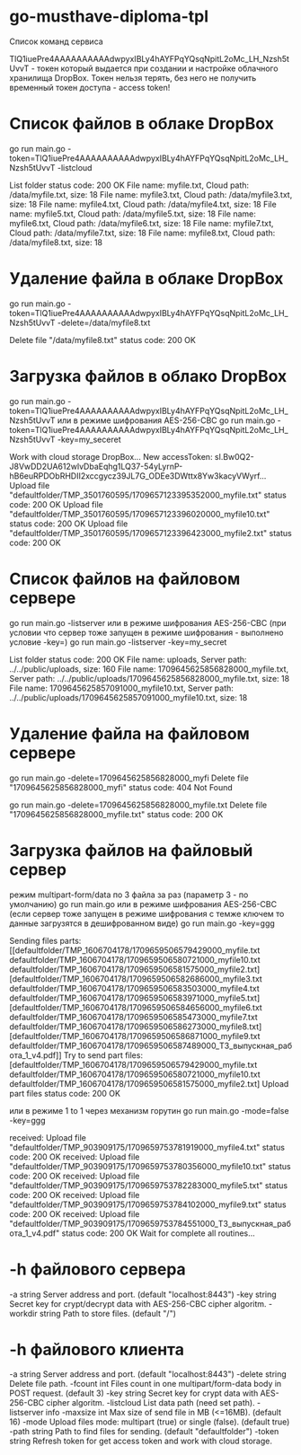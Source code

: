 # go-musthave-diploma-tpl

Список команд сервиса

TlQ1iuePre4AAAAAAAAAAdwpyxIBLy4hAYFPqYQsqNpitL2oMc_LH_Nzsh5tUvvT - токен который выдается при создании и настройке облачного хранилища DropBox. Токен нельзя терять, без него не получить временный токен доступа - access token!
# Список файлов в облаке DropBox
go run main.go -token=TlQ1iuePre4AAAAAAAAAAdwpyxIBLy4hAYFPqYQsqNpitL2oMc_LH_Nzsh5tUvvT -listcloud

List folder status code: 200 OK
File name: myfile.txt, Cloud path: /data/myfile.txt, size: 18
File name: myfile3.txt, Cloud path: /data/myfile3.txt, size: 18
File name: myfile4.txt, Cloud path: /data/myfile4.txt, size: 18
File name: myfile5.txt, Cloud path: /data/myfile5.txt, size: 18
File name: myfile6.txt, Cloud path: /data/myfile6.txt, size: 18
File name: myfile7.txt, Cloud path: /data/myfile7.txt, size: 18
File name: myfile8.txt, Cloud path: /data/myfile8.txt, size: 18

# Удаление файла в облаке DropBox
go run main.go -token=TlQ1iuePre4AAAAAAAAAAdwpyxIBLy4hAYFPqYQsqNpitL2oMc_LH_Nzsh5tUvvT -delete=/data/myfile8.txt

Delete file "/data/myfile8.txt" status code: 200 OK

# Загрузка файлов в облако DropBox
go run main.go -token=TlQ1iuePre4AAAAAAAAAAdwpyxIBLy4hAYFPqYQsqNpitL2oMc_LH_Nzsh5tUvvT
или в режиме шифрования AES-256-CBC
go run main.go -token=TlQ1iuePre4AAAAAAAAAAdwpyxIBLy4hAYFPqYQsqNpitL2oMc_LH_Nzsh5tUvvT -key=my_seceret

Work with cloud storage DropBox...
New accessToken: sl.Bw0Q2-J8VwDD2UA612wlvDbaEqhg1LQ37-54yLyrnP-hB6euRPDObRHDII2xccgycz39JL7G_ODEe3DWttx8Yw3kacyVWyrf...
Upload file "defaultfolder/TMP_3501760595/1709657123395352000_myfile.txt" status code: 200 OK
Upload file "defaultfolder/TMP_3501760595/1709657123396020000_myfile10.txt" status code: 200 OK
Upload file "defaultfolder/TMP_3501760595/1709657123396423000_myfile2.txt" status code: 200 OK

# Список файлов на файловом сервере
go run main.go -listserver
или в режиме шифрования AES-256-CBC (при условии что сервер тоже запущен в режиме шифрования - выполнено условие -key=)
go run main.go -listserver -key=my_secret

List folder status code: 200 OK
File name: uploads, Server path: ../../public/uploads, size: 160
File name: 1709645625856828000_myfile.txt, Server path: ../../public/uploads/1709645625856828000_myfile.txt, size: 18
File name: 1709645625857091000_myfile10.txt, Server path: ../../public/uploads/1709645625857091000_myfile10.txt, size: 18

# Удаление файла на файловом сервере
go run main.go -delete=1709645625856828000_myfi
Delete file "1709645625856828000_myfi" status code: 404 Not Found

go run main.go -delete=1709645625856828000_myfile.txt
Delete file "1709645625856828000_myfile.txt" status code: 200 OK

# Загрузка файлов на файловый сервер
режим multipart-form/data по 3 файла за раз (параметр 3 - по умолчанию)
go run main.go
или в режиме шифрования AES-256-CBC (если сервер тоже запущен в режиме шифрования с темже ключем то данные загрузятся в дешифрованном виде)
go run main.go -key=ggg

Sending files parts: [[defaultfolder/TMP_1606704178/1709659506579429000_myfile.txt defaultfolder/TMP_1606704178/1709659506580721000_myfile10.txt defaultfolder/TMP_1606704178/1709659506581575000_myfile2.txt] [defaultfolder/TMP_1606704178/1709659506582686000_myfile3.txt defaultfolder/TMP_1606704178/1709659506583503000_myfile4.txt defaultfolder/TMP_1606704178/1709659506583971000_myfile5.txt] [defaultfolder/TMP_1606704178/1709659506584656000_myfile6.txt defaultfolder/TMP_1606704178/1709659506585473000_myfile7.txt defaultfolder/TMP_1606704178/1709659506586273000_myfile8.txt] [defaultfolder/TMP_1606704178/1709659506586871000_myfile9.txt defaultfolder/TMP_1606704178/1709659506587489000_ТЗ_выпускная_работа_1_v4.pdf]]
Try to send part files: [defaultfolder/TMP_1606704178/1709659506579429000_myfile.txt defaultfolder/TMP_1606704178/1709659506580721000_myfile10.txt defaultfolder/TMP_1606704178/1709659506581575000_myfile2.txt]
Upload part files status code: 200 OK

или в режиме 1 to 1 через механизм горутин
go run main.go -mode=false -key=ggg

received: Upload file "defaultfolder/TMP_903909175/1709659753781919000_myfile4.txt" status code: 200 OK
received: Upload file "defaultfolder/TMP_903909175/1709659753780356000_myfile10.txt" status code: 200 OK
received: Upload file "defaultfolder/TMP_903909175/1709659753782283000_myfile5.txt" status code: 200 OK
received: Upload file "defaultfolder/TMP_903909175/1709659753784102000_myfile9.txt" status code: 200 OK
received: Upload file "defaultfolder/TMP_903909175/1709659753784551000_ТЗ_выпускная_работа_1_v4.pdf" status code: 200 OK
Wait for complete all routines...

# -h файлового сервера 
  -a string
    	Server address and port. (default "localhost:8443")
  -key string
    	Secret key for crypt/decrypt data with AES-256-CBC cipher algoritm.
  -workdir string
    	Path to store files. (default "/")

# -h файлового клиента
  -a string
        Server address and port. (default "localhost:8443")
  -delete string
        Delete file path.
  -fcount int
        Files count in one multipart/form-data body in POST request. (default 3)
  -key string
        Secret key for crypt data with AES-256-CBC cipher algoritm.
  -listcloud
        List data path (need set path).
  -listserver
        info
  -maxsize int
        Max size of send file in MB (<=16MB). (default 16)
  -mode
        Upload files mode: multipart (true) or single (false). (default true)
  -path string
        Path to find files for sending. (default "defaultfolder")
  -token string
        Refresh token for get access token and work with cloud storage.
